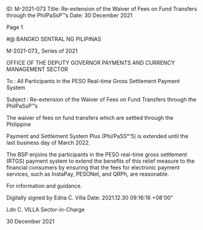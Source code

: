 ID: M-2021-073
Title: Re-extension of the Waiver of Fees on Fund Transfers through the PhilPaSsP™s
Date: 30 December 2021

Page 1

#@ BANGKO SENTRAL NG PILIPINAS

M-2021-073_ Series of 2021

OFFICE OF THE DEPUTY GOVERNOR PAYMENTS AND CURRENCY MANAGEMENT SECTOR

To : All Participants in the PESO Real-time Gross Settlement Payment System

Subject : Re-extension of the Waiver of Fees on Fund Transfers through the PhilPaSsP™s

The waiver of fees on fund transfers which are settled through the Philippine

Payment and Settlement System Plus (Phi/PaSS°'5) is extended until the last business day of March 2022.

The BSP enjoins the participants in the PESO real-time gross settlement (RTGS) payment system to extend the benefits of this relief measure to the financial consumers by ensuring that the fees for electronic payment services, such as InstaPay, PESONet, and QRPh, are reasonable.

For information and guidance.

Digitally signed by Edna C. Villa Date: 2021.12.30 09:16:16 +08'00"

Ldn C. VILLA Sector-in-Charge

30 December 2021